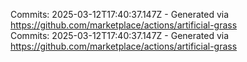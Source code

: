 Commits: 2025-03-12T17:40:37.147Z - Generated via https://github.com/marketplace/actions/artificial-grass
<br>
Commits: 2025-03-12T17:40:37.147Z - Generated via https://github.com/marketplace/actions/artificial-grass
<br>

